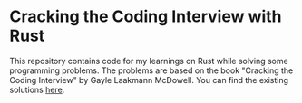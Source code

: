 # Cracking the Coding Interview with Rust

This repository contains code for my learnings on Rust while solving some programming problems. The problems are based on the book "Cracking the Coding Interview" by Gayle Laakmann McDowell. You can find the existing solutions [here](https://github.com/careercup/CtCI-6th-Edition).
